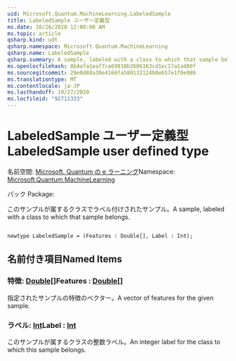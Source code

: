 ```yaml
---
uid: Microsoft.Quantum.MachineLearning.LabeledSample
title: LabeledSample ユーザー定義型
ms.date: 10/26/2020 12:00:00 AM
ms.topic: article
qsharp.kind: udt
qsharp.namespace: Microsoft.Quantum.MachineLearning
qsharp.name: LabeledSample
qsharp.summary: A sample, labeled with a class to which that sample belongs.
ms.openlocfilehash: 8b4afa1eaf7ca69938b2606163cd1ec17a1ad80f
ms.sourcegitcommit: 29e0d88a30e4166fa580132124b0eb57e1f0e986
ms.translationtype: MT
ms.contentlocale: ja-JP
ms.lasthandoff: 10/27/2020
ms.locfileid: "92711333"
---
```

# <a name="labeledsample-user-defined-type"></a><span data-ttu-id="43128-102">LabeledSample ユーザー定義型</span><span class="sxs-lookup"><span data-stu-id="43128-102">LabeledSample user defined type</span></span>

<span data-ttu-id="43128-103">名前空間: [Microsoft. Quantum の e ラーニング](xref:Microsoft.Quantum.MachineLearning)</span><span class="sxs-lookup"><span data-stu-id="43128-103">Namespace: [Microsoft.Quantum.MachineLearning](xref:Microsoft.Quantum.MachineLearning)</span></span>

<span data-ttu-id="43128-104">パック [](https://nuget.org/packages/)</span><span class="sxs-lookup"><span data-stu-id="43128-104">Package: [](https://nuget.org/packages/)</span></span>


<span data-ttu-id="43128-105">このサンプルが属するクラスでラベル付けされたサンプル。</span><span class="sxs-lookup"><span data-stu-id="43128-105">A sample, labeled with a class to which that sample belongs.</span></span>

```qsharp

newtype LabeledSample = (Features : Double[], Label : Int);
```



## <a name="named-items"></a><span data-ttu-id="43128-106">名前付き項目</span><span class="sxs-lookup"><span data-stu-id="43128-106">Named Items</span></span>

### <a name="features--double"></a><span data-ttu-id="43128-107">特徴: [Double](xref:microsoft.quantum.lang-ref.double)[]</span><span class="sxs-lookup"><span data-stu-id="43128-107">Features : [Double](xref:microsoft.quantum.lang-ref.double)[]</span></span>

<span data-ttu-id="43128-108">指定されたサンプルの特徴のベクター。</span><span class="sxs-lookup"><span data-stu-id="43128-108">A vector of features for the given sample.</span></span>
### <a name="label--int"></a><span data-ttu-id="43128-109">ラベル: [Int](xref:microsoft.quantum.lang-ref.int)</span><span class="sxs-lookup"><span data-stu-id="43128-109">Label : [Int](xref:microsoft.quantum.lang-ref.int)</span></span>

<span data-ttu-id="43128-110">このサンプルが属するクラスの整数ラベル。</span><span class="sxs-lookup"><span data-stu-id="43128-110">An integer label for the class to which this sample belongs.</span></span>